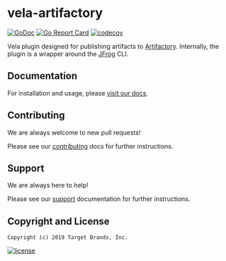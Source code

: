 # vela-artifactory

[![GoDoc](https://godoc.org/github.com/go-vela/vela-artifactory?status.svg)](https://godoc.org/github.com/go-vela/vela-artifactory)
[![Go Report Card](https://goreportcard.com/badge/go-vela/vela-artifactory)](https://goreportcard.com/report/go-vela/vela-artifactory)
[![codecov](https://codecov.io/gh/go-vela/vela-artifactory/branch/master/graph/badge.svg)](https://codecov.io/gh/go-vela/vela-artifactory)

Vela plugin designed for publishing artifacts to [Artifactory](https://jfrog.com/artifactory/). Internally, the plugin is a wrapper around the [JFrog](https://www.jfrog.com/confluence/display/CLI/JFrog+CLI) CLI.

## Documentation

For installation and usage, please [visit our docs](https://go-vela.github.io/docs).

## Contributing

We are always welcome to new pull requests!

Please see our [contributing](CONTRIBUTING.md) docs for further instructions.

## Support

We are always here to help!

Please see our [support](SUPPORT.md) documentation for further instructions.

## Copyright and License

```
Copyright (c) 2019 Target Brands, Inc.
```

[![license](https://img.shields.io/crates/l/gl.svg)](LICENSE)

